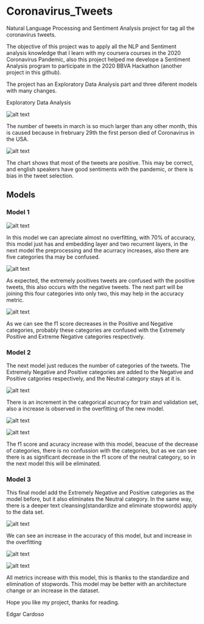 # Coronavirus_Tweets
Natural Language Processing and Sentiment Analysis project for tag all the coronavirus tweets.

The objective of this project was to apply all the NLP and Sentiment analysis knowledge that I learn with my coursera courses in the 2020 Coronavirus Pandemic, also this project helped me develope a Sentiment Analysis program to participate in the 2020 BBVA Hackathon (another project in this github).

The project has an Exploratory Data Analysis part and three diferent models with many changes.

Exploratory Data Analysis

![alt text](images/1.JPG)

The number of tweets in march is so much larger than any other month, this is caused because in frebruary 29th the first person died of Coronavirus in the USA.

![alt text](images/2.JPG)

The chart shows that most of the tweets are positive. This may be correct, and english speakers have good sentiments with the pandemic, or there is bias in the tweet selection.

## Models

### Model 1

![alt text](images/3.JPG)

In this model we can apreciate almost no overfitting, with 70% of accuracy, this model just has and embedding layer and two recurrent layers, in the next model the preprocessing and the acurracy increases, also there are five categories tha may be confused.

![alt text](images/4.JPG)

As expected, the extremely positives tweets are confused with the positive tweets, this also occurs with the negative tweets. The next part will be joining this four categories into only two, this may help in the accuracy metric.

![alt text](images/5.JPG)

As we can see the f1 score decreases in the Positive and Negative categories, probably these categories are confused with the Extremely Positive and Extreme Negative categories respectively.

### Model 2

The next model just reduces the number of categories of the tweets. The Extremely Negative and Positive categories are added to the Negative and Positive catgories respectively, and the Neutral category stays at it is.

![alt text](images/6.JPG)

There is an increment in the categorical acurracy for train and validation set, also a increase is observed in the overfitting of the new model.

![alt text](images/7.JPG)

![alt text](images/8.JPG)

The f1 score and acuracy increase with this model, beacuse of the decrease of categories, there is no confussion with the categories, but as we can see there is as significant decrease in the f1 score of the neutral category, so in the next model this will be eliminated.

### Model 3

This final model add the Extremely Negative and Positive categories as the model before, but it also eliminates the Neutral category. In the same way, there is a deeper text cleansing(standardize and eliminate stopwords) apply to the data set.

![alt text](images/9.JPG)


We can see an increase in the accuracy of this model, but and increase in the overfitting

![alt text](10.JPG)

![alt text](11.JPG)

All metrics increase with this model, this is thanks to the standardize and elimination of stopwords. This model may be better with an architecture change or an increase in the dataset.

Hope you like my project, thanks for reading.

Edgar Cardoso
